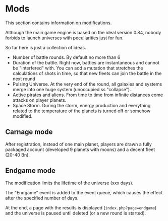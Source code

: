 # Mods

This section contains information on modifications.

Although the main game engine is based on the ideal version 0.84, nobody forbids to launch universes with peculiarities just for fun.

So far here is just a collection of ideas.

- Number of battle rounds. By default no more than 6
- Duration of the battle. Right now, battles are instantaneous and cannot be "interfered" with. You can add a mutation that stretches the calculations of shots in time, so that new fleets can join the battle in the next round
- Pulsing Universe. At the very end of the round, all galaxies and systems merge into one huge system (unoccupied ss "collapse").
- Active pirates and aliens. From time to time from infinite distances come attacks on player planets.
- Space Storm. During the storm, energy production and everything related to the temperature of the planets is turned off or somehow modified.

## Carnage mode

After registration, instead of one main planet, players are drawn a fully packaged account (developed 9 planets with moons) and a decent fleet (20-40 Bn).

## Endgame mode

The modification limits the lifetime of the universe (xxx days).

The "Endgame" event is added to the event queue, which causes the effect after the specified number of days.

At the end, a page with the results is displayed (`index.php?page=endgame`) and the universe is paused until deleted (or a new round is started).
